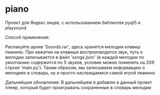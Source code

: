 # piano
Проект для Яндекс лицея, с использованием библиотек pyqt5 и playsound

Способ применения: 

Распакуйте архив 'Sounds.rar', здесь хранятся мелодии клавиш пианино. При нажатии на клавиши воспроизводится звук, путь к мелодии записывается в файл 'songs.json' (в каждой мелодии по умолчанию содержится по 5 звуков, условие можно поменять на 209 строке 'main.py'). Таким образом, мы записываем информацию о мелодиях в словарь, ну и просто наслаждаемся самой игрой пианино

Дальнейшие обновления:
В дальнейшем я добавлю в данный проект плеер, который будет проигрывать сохраненные в словарь мелодии
